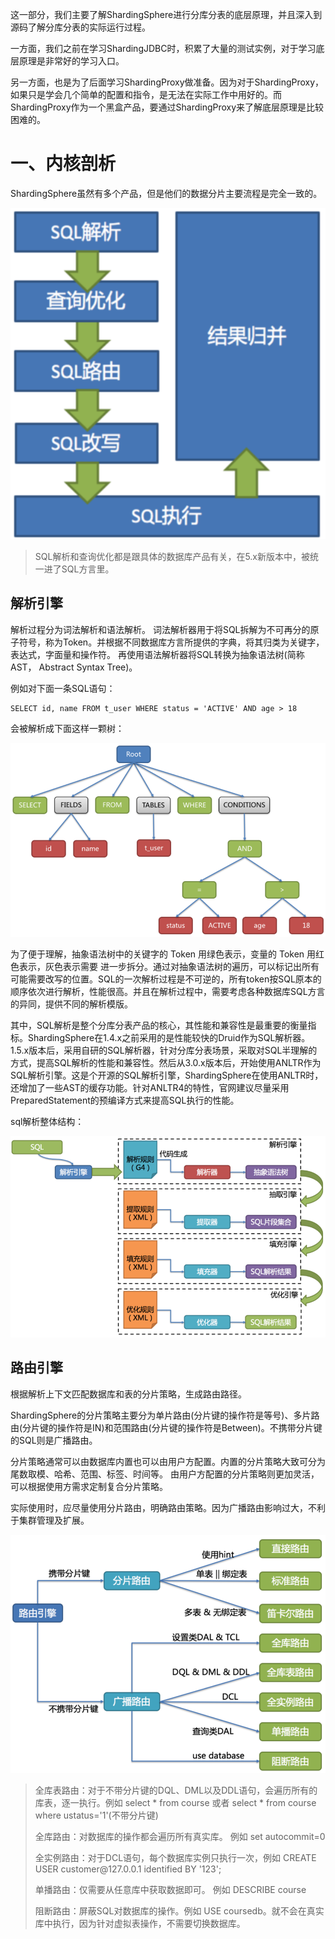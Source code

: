 
这一部分，我们主要了解ShardingSphere进行分库分表的底层原理，并且深入到源码了解分库分表的实际运行过程。

一方面，我们之前在学习ShardingJDBC时，积累了大量的测试实例，对于学习底层原理是非常好的学习入口。

另一方面，也是为了后面学习ShardingProxy做准备。因为对于ShardingProxy，如果只是学会几个简单的配置和指令，是无法在实际工作中用好的。而ShardingProxy作为一个黑盒产品，要通过ShardingProxy来了解底层原理是比较困难的。

# 一、内核剖析

ShardingSphere虽然有多个产品，但是他们的数据分片主要流程是完全一致的。

![](./asserts/3.1.png)

> SQL解析和查询优化都是跟具体的数据库产品有关，在5.x新版本中，被统一进了SQL方言里。

## 解析引擎

解析过程分为词法解析和语法解析。 词法解析器用于将SQL拆解为不可再分的原子符号，称为Token。并根据不同数据库方言所提供的字典，将其归类为关键字，表达式，字面量和操作符。 再使用语法解析器将SQL转换为抽象语法树(简称AST， Abstract Syntax Tree)。

例如对下面一条SQL语句：

    SELECT id, name FROM t_user WHERE status = 'ACTIVE' AND age > 18

会被解析成下面这样一颗树：

![](./asserts/3.2.png)

为了便于理解，抽象语法树中的关键字的 Token 用绿色表示，变量的 Token 用红色表示，灰色表示需要
进⼀步拆分。通过对抽象语法树的遍历，可以标记出所有可能需要改写的位置。SQL的一次解析过程是不可逆的，所有token按SQL原本的顺序依次进行解析，性能很高。并且在解析过程中，需要考虑各种数据库SQL方言的异同，提供不同的解析模版。

其中，SQL解析是整个分库分表产品的核心，其性能和兼容性是最重要的衡量指标。ShardingSphere在1.4.x之前采用的是性能较快的Druid作为SQL解析器。1.5.x版本后，采用自研的SQL解析器，针对分库分表场景，采取对SQL半理解的方式，提高SQL解析的性能和兼容性。然后从3.0.x版本后，开始使用ANLTR作为SQL解析引擎。这是个开源的SQL解析引擎，ShardingSphere在使用ANLTR时，还增加了一些AST的缓存功能。针对ANLTR4的特性，官网建议尽量采用PreparedStatement的预编译方式来提高SQL执行的性能。

sql解析整体结构：

![](./asserts/3.3.png)

## 路由引擎

根据解析上下文匹配数据库和表的分片策略，生成路由路径。

ShardingSphere的分片策略主要分为单片路由(分片键的操作符是等号)、多片路由(分片键的操作符是IN)和范围路由(分片键的操作符是Between)。不携带分片键的SQL则是广播路由。

分片策略通常可以由数据库内置也可以由用户方配置。内置的分片策略大致可分为尾数取模、哈希、范围、标签、时间等。 由用户方配置的分片策略则更加灵活，可以根据使用方需求定制复合分片策略。

实际使用时，应尽量使用分片路由，明确路由策略。因为广播路由影响过大，不利于集群管理及扩展。

![](./asserts/3.4.png)

> 全库表路由：对于不带分片键的DQL、DML以及DDL语句，会遍历所有的库表，逐一执行。例如 select \* from course 或者 select \* from course where ustatus='1'(不带分片键)
>
> 全库路由：对数据库的操作都会遍历所有真实库。 例如 set autocommit=0
>
> 全实例路由：对于DCL语句，每个数据库实例只执行一次，例如 CREATE USER customer\@127.0.0.1 identified BY '123';
>
> 单播路由：仅需要从任意库中获取数据即可。 例如 DESCRIBE course
>
> 阻断路由：屏蔽SQL对数据库的操作。例如  USE coursedb。就不会在真实库中执行，因为针对虚拟表操作，不需要切换数据库。